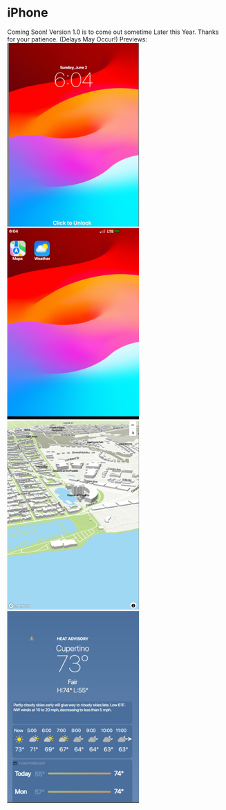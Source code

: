 # iPhone
Coming Soon! Version 1.0 is to come out sometime Later this Year. Thanks for your patience. (Delays May Occur!) 
 Previews: 
<img style="width: 305px;" src="./Screenshots/1.png">
<img style="width: 305px;" src="./Screenshots/2.png">
<img style="width: 305px;" src="./Screenshots/3.png">
<img style="width: 305px;" src="./Screenshots/4.png">
